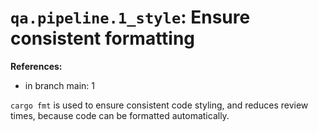 # `qa.pipeline.1_style`: Ensure consistent formatting

**References:**

- in branch main: 1

`cargo fmt` is used to ensure consistent code styling, and reduces review times, because code can be formatted automatically.
